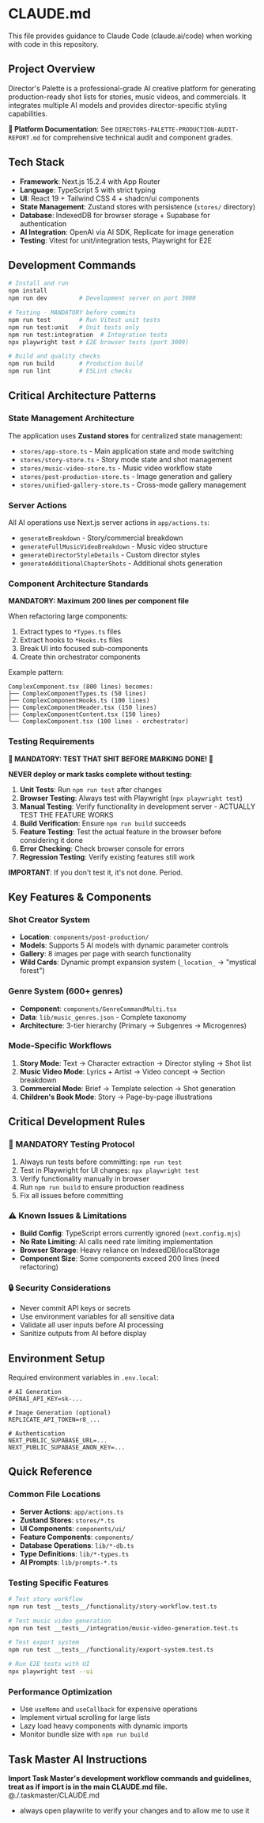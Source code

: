 # CLAUDE.md

This file provides guidance to Claude Code (claude.ai/code) when working with code in this repository.

## Project Overview

Director's Palette is a professional-grade AI creative platform for generating production-ready shot lists for stories, music videos, and commercials. It integrates multiple AI models and provides director-specific styling capabilities.

**📖 Platform Documentation**: See `DIRECTORS-PALETTE-PRODUCTION-AUDIT-REPORT.md` for comprehensive technical audit and component grades.

## Tech Stack

- **Framework**: Next.js 15.2.4 with App Router
- **Language**: TypeScript 5 with strict typing
- **UI**: React 19 + Tailwind CSS 4 + shadcn/ui components
- **State Management**: Zustand stores with persistence (`stores/` directory)
- **Database**: IndexedDB for browser storage + Supabase for authentication
- **AI Integration**: OpenAI via AI SDK, Replicate for image generation
- **Testing**: Vitest for unit/integration tests, Playwright for E2E

## Development Commands

```bash
# Install and run
npm install
npm run dev         # Development server on port 3000

# Testing - MANDATORY before commits
npm run test        # Run Vitest unit tests
npm run test:unit   # Unit tests only
npm run test:integration  # Integration tests
npx playwright test # E2E browser tests (port 3009)

# Build and quality checks
npm run build       # Production build
npm run lint        # ESLint checks
```

## Critical Architecture Patterns

### State Management Architecture

The application uses **Zustand stores** for centralized state management:

- `stores/app-store.ts` - Main application state and mode switching
- `stores/story-store.ts` - Story mode state and shot management
- `stores/music-video-store.ts` - Music video workflow state
- `stores/post-production-store.ts` - Image generation and gallery
- `stores/unified-gallery-store.ts` - Cross-mode gallery management

### Server Actions

All AI operations use Next.js server actions in `app/actions.ts`:
- `generateBreakdown` - Story/commercial breakdown
- `generateFullMusicVideoBreakdown` - Music video structure
- `generateDirectorStyleDetails` - Custom director styles
- `generateAdditionalChapterShots` - Additional shots generation

### Component Architecture Standards

**MANDATORY: Maximum 200 lines per component file**

When refactoring large components:
1. Extract types to `*Types.ts` files
2. Extract hooks to `*Hooks.ts` files
3. Break UI into focused sub-components
4. Create thin orchestrator components

Example pattern:
```
ComplexComponent.tsx (800 lines) becomes:
├── ComplexComponentTypes.ts (50 lines)
├── ComplexComponentHooks.ts (100 lines)
├── ComplexComponentHeader.tsx (150 lines)
├── ComplexComponentContent.tsx (150 lines)
└── ComplexComponent.tsx (100 lines - orchestrator)
```

### Testing Requirements

**🚨 MANDATORY: TEST THAT SHIT BEFORE MARKING DONE! 🚨**

**NEVER deploy or mark tasks complete without testing:**

1. **Unit Tests**: Run `npm run test` after changes
2. **Browser Testing**: Always test with Playwright (`npx playwright test`)
3. **Manual Testing**: Verify functionality in development server - ACTUALLY TEST THE FEATURE WORKS
4. **Build Verification**: Ensure `npm run build` succeeds
5. **Feature Testing**: Test the actual feature in the browser before considering it done
6. **Error Checking**: Check browser console for errors
7. **Regression Testing**: Verify existing features still work

**IMPORTANT**: If you don't test it, it's not done. Period.

## Key Features & Components

### Shot Creator System
- **Location**: `components/post-production/`
- **Models**: Supports 5 AI models with dynamic parameter controls
- **Gallery**: 8 images per page with search functionality
- **Wild Cards**: Dynamic prompt expansion system (`_location_` → "mystical forest")

### Genre System (600+ genres)
- **Component**: `components/GenreCommandMulti.tsx`
- **Data**: `lib/music_genres.json` - Complete taxonomy
- **Architecture**: 3-tier hierarchy (Primary → Subgenres → Microgenres)

### Mode-Specific Workflows

1. **Story Mode**: Text → Character extraction → Director styling → Shot list
2. **Music Video Mode**: Lyrics + Artist → Video concept → Section breakdown
3. **Commercial Mode**: Brief → Template selection → Shot generation
4. **Children's Book Mode**: Story → Page-by-page illustrations

## Critical Development Rules

### 🚨 MANDATORY Testing Protocol

1. Always run tests before committing: `npm run test`
2. Test in Playwright for UI changes: `npx playwright test`
3. Verify functionality manually in browser
4. Run `npm run build` to ensure production readiness
5. Fix all issues before committing

### ⚠️ Known Issues & Limitations

- **Build Config**: TypeScript errors currently ignored (`next.config.mjs`)
- **No Rate Limiting**: AI calls need rate limiting implementation
- **Browser Storage**: Heavy reliance on IndexedDB/localStorage
- **Component Size**: Some components exceed 200 lines (need refactoring)

### 🔒 Security Considerations

- Never commit API keys or secrets
- Use environment variables for all sensitive data
- Validate all user inputs before AI processing
- Sanitize outputs from AI before display

## Environment Setup

Required environment variables in `.env.local`:
```env
# AI Generation
OPENAI_API_KEY=sk-...

# Image Generation (optional)
REPLICATE_API_TOKEN=r8_...

# Authentication
NEXT_PUBLIC_SUPABASE_URL=...
NEXT_PUBLIC_SUPABASE_ANON_KEY=...
```

## Quick Reference

### Common File Locations
- **Server Actions**: `app/actions.ts`
- **Zustand Stores**: `stores/*.ts`
- **UI Components**: `components/ui/`
- **Feature Components**: `components/`
- **Database Operations**: `lib/*-db.ts`
- **Type Definitions**: `lib/*-types.ts`
- **AI Prompts**: `lib/prompts-*.ts`

### Testing Specific Features
```bash
# Test story workflow
npm run test __tests__/functionality/story-workflow.test.ts

# Test music video generation
npm run test __tests__/integration/music-video-generation.test.ts

# Test export system
npm run test __tests__/functionality/export-system.test.ts

# Run E2E tests with UI
npx playwright test --ui
```

### Performance Optimization

- Use `useMemo` and `useCallback` for expensive operations
- Implement virtual scrolling for large lists
- Lazy load heavy components with dynamic imports
- Monitor bundle size with `npm run build`

## Task Master AI Instructions
**Import Task Master's development workflow commands and guidelines, treat as if import is in the main CLAUDE.md file.**
@./.taskmaster/CLAUDE.md
- always open playwrite to verify your changes and to allow me to use it